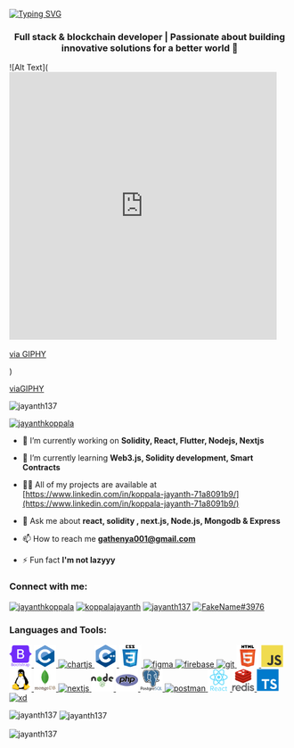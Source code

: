 [![Typing SVG](https://readme-typing-svg.herokuapp.com?font=Fira+Code&weight=1000&size=35&pause=1000&color=40F700&center=true&vCenter=true&width=800&height=100&lines=Hi+%F0%9F%91%8B%2C+I'm+Jayanth+Koppala)](https://git.io/typing-svg)
<h3 align="center">Full stack & blockchain developer  | Passionate about building innovative solutions for a better world 🚀 </h3>


![Alt Text](<iframe src="https://giphy.com/embed/yeE6B8nEKcTMWWvBzD" width="480" height="480" style="" frameBorder="0" class="giphy-embed" allowFullScreen></iframe><p><a href="https://giphy.com/gifs/PudgyMemez-work-lets-go-build-yeE6B8nEKcTMWWvBzD">via GIPHY</a></p>)

  <p><a href="https://giphy.com/gifs/pudgypenguins-data-code-coding-2IudUHdI075HL02Pkk">viaGIPHY</a></p>

<p align="left"> <img src="https://komarev.com/ghpvc/?username=jayanth137&label=Profile%20views&color=0e75b6&style=flat" alt="jayanth137" /> </p>


<p align="left"> <a href="https://twitter.com/jayanthkoppala" target="blank"><img src="https://img.shields.io/twitter/follow/jayanthkoppala?logo=twitter&style=for-the-badge" alt="jayanthkoppala " /></a> </p>

- 🔭 I’m currently working on <b>Solidity, React, Flutter, Nodejs, Nextjs</b>

- 🌱 I’m currently learning **Web3.js, Solidity development,  Smart Contracts**

- 👨‍💻 All of my projects are available at [https://www.linkedin.com/in/koppala-jayanth-71a8091b9/](https://www.linkedin.com/in/koppala-jayanth-71a8091b9/)

- 💬 Ask me about **react, solidity , next.js, Node.js, Mongodb & Express**

- 📫 How to reach me **gathenya001@gmail.com**


- ⚡ Fun fact **I'm not lazyyy**

<h3 align="left">Connect with me:</h3>
<p align="left">
<a href="https://twitter.com/jayanthkoppala" target="blank"><img align="center" src="https://raw.githubusercontent.com/rahuldkjain/github-profile-readme-generator/master/src/images/icons/Social/twitter.svg" alt="jayanthkoppala" height="30" width="40" /></a>
<a href="https://linkedin.com/in/koppalajayanth" target="blank"><img align="center" src="https://raw.githubusercontent.com/rahuldkjain/github-profile-readme-generator/master/src/images/icons/Social/linked-in-alt.svg" alt="koppalajayanth" height="30" width="40" /></a>
<a href="https://instagram.com/jayanth137" target="blank"><img align="center" src="https://raw.githubusercontent.com/rahuldkjain/github-profile-readme-generator/master/src/images/icons/Social/instagram.svg" alt="jayanth137" height="30" width="40" /></a>
<a href="https://discord.gg/FakeName#3976" target="blank"><img align="center" src="https://raw.githubusercontent.com/rahuldkjain/github-profile-readme-generator/master/src/images/icons/Social/discord.svg" alt="FakeName#3976" height="30" width="40" /></a>
</p>

<h3 align="left">Languages and Tools:</h3>
 <a href="https://getbootstrap.com" target="_blank" rel="noreferrer"> <img src="https://raw.githubusercontent.com/devicons/devicon/master/icons/bootstrap/bootstrap-plain-wordmark.svg" alt="bootstrap" width="40" height="40"/> </a> <a href="https://www.cprogramming.com/" target="_blank" rel="noreferrer"> <img src="https://raw.githubusercontent.com/devicons/devicon/master/icons/c/c-original.svg" alt="c" width="40" height="40"/> </a> <a href="https://www.chartjs.org" target="_blank" rel="noreferrer"> <img src="https://www.chartjs.org/media/logo-title.svg" alt="chartjs" width="40" height="40"/> </a> <a href="https://www.w3schools.com/cpp/" target="_blank" rel="noreferrer"> <img src="https://raw.githubusercontent.com/devicons/devicon/master/icons/cplusplus/cplusplus-original.svg" alt="cplusplus" width="40" height="40"/> </a> <a href="https://www.w3schools.com/css/" target="_blank" rel="noreferrer"> <img src="https://raw.githubusercontent.com/devicons/devicon/master/icons/css3/css3-original-wordmark.svg" alt="css3" width="40" height="40"/> </a> <a href="https://www.figma.com/" target="_blank" rel="noreferrer"> <img src="https://www.vectorlogo.zone/logos/figma/figma-icon.svg" alt="figma" width="40" height="40"/> </a> <a href="https://firebase.google.com/" target="_blank" rel="noreferrer"> <img src="https://www.vectorlogo.zone/logos/firebase/firebase-icon.svg" alt="firebase" width="40" height="40"/> </a> <a href="https://git-scm.com/" target="_blank" rel="noreferrer"> <img src="https://www.vectorlogo.zone/logos/git-scm/git-scm-icon.svg" alt="git" width="40" height="40"/> </a> <a href="https://www.w3.org/html/" target="_blank" rel="noreferrer"> <img src="https://raw.githubusercontent.com/devicons/devicon/master/icons/html5/html5-original-wordmark.svg" alt="html5" width="40" height="40"/> </a> <a href="https://developer.mozilla.org/en-US/docs/Web/JavaScript" target="_blank" rel="noreferrer"> <img src="https://raw.githubusercontent.com/devicons/devicon/master/icons/javascript/javascript-original.svg" alt="javascript" width="40" height="40"/> </a> <a href="https://www.linux.org/" target="_blank" rel="noreferrer"> <img src="https://raw.githubusercontent.com/devicons/devicon/master/icons/linux/linux-original.svg" alt="linux" width="40" height="40"/> </a> <a href="https://www.mongodb.com/" target="_blank" rel="noreferrer"> <img src="https://raw.githubusercontent.com/devicons/devicon/master/icons/mongodb/mongodb-original-wordmark.svg" alt="mongodb" width="40" height="40"/> </a> <a href="https://nextjs.org/" target="_blank" rel="noreferrer"> <img src="https://cdn.worldvectorlogo.com/logos/nextjs-2.svg" alt="nextjs" width="40" height="40"/> </a> <a href="https://nodejs.org" target="_blank" rel="noreferrer"> <img src="https://raw.githubusercontent.com/devicons/devicon/master/icons/nodejs/nodejs-original-wordmark.svg" alt="nodejs" width="40" height="40"/> </a> <a href="https://www.php.net" target="_blank" rel="noreferrer"> <img src="https://raw.githubusercontent.com/devicons/devicon/master/icons/php/php-original.svg" alt="php" width="40" height="40"/> </a> <a href="https://www.postgresql.org" target="_blank" rel="noreferrer"> <img src="https://raw.githubusercontent.com/devicons/devicon/master/icons/postgresql/postgresql-original-wordmark.svg" alt="postgresql" width="40" height="40"/> </a> <a href="https://postman.com" target="_blank" rel="noreferrer"> <img src="https://www.vectorlogo.zone/logos/getpostman/getpostman-icon.svg" alt="postman" width="40" height="40"/> </a> <a href="https://reactjs.org/" target="_blank" rel="noreferrer"> <img src="https://raw.githubusercontent.com/devicons/devicon/master/icons/react/react-original-wordmark.svg" alt="react" width="40" height="40"/> </a> <a href="https://redis.io" target="_blank" rel="noreferrer"> <img src="https://raw.githubusercontent.com/devicons/devicon/master/icons/redis/redis-original-wordmark.svg" alt="redis" width="40" height="40"/> </a> <a href="https://www.typescriptlang.org/" target="_blank" rel="noreferrer"> <img src="https://raw.githubusercontent.com/devicons/devicon/master/icons/typescript/typescript-original.svg" alt="typescript" width="40" height="40"/> </a> <a href="https://www.adobe.com/products/xd.html" target="_blank" rel="noreferrer"> <img src="https://cdn.worldvectorlogo.com/logos/adobe-xd.svg" alt="xd" width="40" height="40"/> </a> </p>

<p><img align="left" src="https://github-readme-stats.vercel.app/api/top-langs?username=jayanth137&show_icons=true&locale=en&layout=compact" alt="jayanth137" /></p>

<p>&nbsp;<img align="center" src="https://github-readme-stats.vercel.app/api?username=jayanth137&show_icons=true&locale=en" alt="jayanth137" /></p>

<p><img align="center" src="https://github-readme-streak-stats.herokuapp.com/?user=jayanth137&" alt="jayanth137" /></p>

